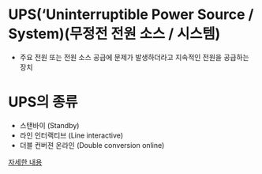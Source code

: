 # UPS(‘Uninterruptible Power Source / System)(무정전 전원 소스 / 시스템) 
* 주요 전원 또는 전원 소스 공급에 문제가 발생하더라고 지속적인 전원을 공급하는 장치

# UPS의 종류
* 스탠바이 (Standby)
* 라인 인터랙티브 (Line interactive)
* 더블 컨버젼 온라인 (Double conversion online)

[자세한 내용](https://assets.aten.com/resource/whitepaper/kr_ko/pdf/ATEN%20What%20is%20a%20UPS%20white%20paper_kr.pdf)

